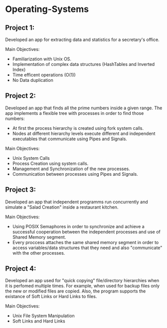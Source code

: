 # Operating-Systems

## Project 1:
Developed an app for extracting data and statistics for a secretary's office.


Main Objectives:
  - Familiarization with Unix OS.
  - Implementation of complex data structures (HashTables and Inverted Index)
  - Time efficent operations (O(1))
  - No Data duplication

## Project 2:
Developed an app that finds all the prime numbers inside a given range. The app implements a flexible tree with processes in order to find those numbers:
  - At first the process hierarchy is created using fork system calls.
  - Nodes at different hierarchy levels execute different and independent executables that communicate using Pipes and Signals.

Main Objectives:
  - Unix System Calls
  - Process Creation using system calls.
  - Management and Synchronization of the new processes.
  - Communication between processes using Pipes and Signals.

## Project 3:
Developed an app that independent programms run concurrently and simulate a "Salad Creation" inside a restaurant kitchen.

Main Objectives:
  - Using POSIX Semaphores in order to synchronize and achieve a successful cooperation between the independent processes and use of Shared Memory segment.
  - Every proccess attaches the same shared memory segment in order to access variables/data structures that they need and also "communicate" with the other processes.

## Project 4:
Developed an app used for "quick copying" file/directory hierarchies when it is perfomed multiple times. For example, when used for backup files only the new or modified files are copied.
Also, the program supports the existance of Soft Links or Hard Links to files.

Main Objectives:
  - Unix File System Manipulation
  - Soft Links and Hard Links
